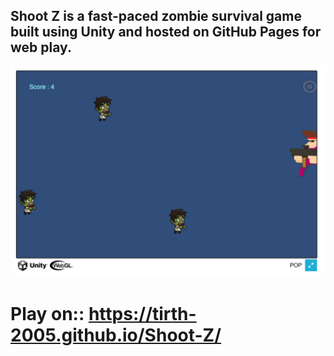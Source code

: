 ## Shoot Z is a fast-paced zombie survival game built using Unity and hosted on GitHub Pages for web play.


<img src="https://github.com/Tirth-2005/Shoot-Z/blob/master/TemplateData/s1.png" alt="Game Play" />

# Play on:: https://tirth-2005.github.io/Shoot-Z/
